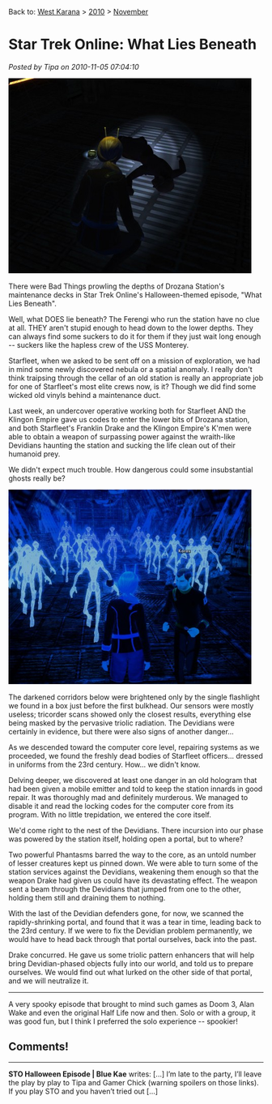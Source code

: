 Back to: [West Karana](/posts/westkarana.md) > [2010](/posts/2010/westkarana.md) > [November](./westkarana.md)
# Star Trek Online: What Lies Beneath

*Posted by Tipa on 2010-11-05 07:04:10*

[![](../../../uploads/2010/11/GameClient-2010-10-30-14-15-57-85-480x385.jpg "Murder most foul")](../../../uploads/2010/11/GameClient-2010-10-30-14-15-57-85.jpg)

There were Bad Things prowling the depths of Drozana Station's maintenance decks in Star Trek Online's Halloween-themed episode, "What Lies Beneath".

Well, what DOES lie beneath? The Ferengi who run the station have no clue at all. THEY aren't stupid enough to head down to the lower depths. They can always find some suckers to do it for them if they just wait long enough -- suckers like the hapless crew of the USS Monterey.

Starfleet, when we asked to be sent off on a mission of exploration, we had in mind some newly discovered nebula or a spatial anomaly. I really don't think traipsing through the cellar of an old station is really an appropriate job for one of Starfleet's most elite crews now, is it? Though we did find some wicked old vinyls behind a maintenance duct.

Last week, an undercover operative working both for Starfleet AND the Klingon Empire gave us codes to enter the lower bits of Drozana station, and both Starfleet's Franklin Drake and the Klingon Empire's K'men were able to obtain a weapon of surpassing power against the wraith-like Devidians haunting the station and sucking the life clean out of their humanoid prey.

We didn't expect much trouble. How dangerous could some insubstantial ghosts really be?

[![](../../../uploads/2010/11/GameClient-2010-10-30-15-02-47-95-480x384.jpg "Who ya gonna call?")](../../../uploads/2010/11/GameClient-2010-10-30-15-02-47-95.jpg)

The darkened corridors below were brightened only by the single flashlight we found in a box just before the first bulkhead. Our sensors were mostly useless; tricorder scans showed only the closest results, everything else being masked by the pervasive triolic radiation. The Devidians were certainly in evidence, but there were also signs of another danger...

As we descended toward the computer core level, repairing systems as we proceeded, we found the freshly dead bodies of Starfleet officers... dressed in uniforms from the 23rd century. How... we didn't know.

Delving deeper, we discovered at least one danger in an old hologram that had been given a mobile emitter and told to keep the station innards in good repair. It was thoroughly mad and definitely murderous. We managed to disable it and read the locking codes for the computer core from its program. With no little trepidation, we entered the core itself.

We'd come right to the nest of the Devidians. There incursion into our phase was powered by the station itself, holding open a portal, but to where?

Two powerful Phantasms barred the way to the core, as an untold number of lesser creatures kept us pinned down. We were able to turn some of the station services against the Devidians, weakening them enough so that the weapon Drake had given us could have its devastating effect. The weapon sent a beam through the Devidians that jumped from one to the other, holding them still and draining them to nothing.

With the last of the Devidian defenders gone, for now, we scanned the rapidly-shrinking portal, and found that it was a tear in time, leading back to the 23rd century. If we were to fix the Devidian problem permanently, we would have to head back through that portal ourselves, back into the past.

Drake concurred. He gave us some triolic pattern enhancers that will help bring Devidian-phased objects fully into our world, and told us to prepare ourselves. We would find out what lurked on the other side of that portal, and we will neutralize it.

---

A very spooky episode that brought to mind such games as Doom 3, Alan Wake and even the original Half Life now and then. Solo or with a group, it was good fun, but I think I preferred the solo experience -- spookier!

## Comments!
---
**STO Halloween Episode | Blue Kae** writes: [...] I&#8217;m late to the party, I&#8217;ll leave the play by play to Tipa and Gamer Chick (warning spoilers on those links). If you play STO and you haven&#8217;t tried out [...]
